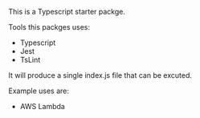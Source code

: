 This is a Typescript starter packge.

Tools this packges uses:

* Typescript
* Jest
* TsLint

It will produce a single index.js file that can be excuted. 

Example uses are: 

* AWS Lambda
